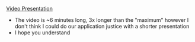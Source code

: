 [Video Presentation](https://bethsgrammarschool-my.sharepoint.com/:v:/g/personal/17b-litchev_beths_bexley_sch_uk/EVj5jE9hnilIji3L7CXj7OkB1u9yV1ZurfqsRqz-B6lh_Q?e=OEyZsV)

- The video is ~6 minutes long, 3x longer than the "maximum" however I don't think I could do our application justice with a shorter presentation
- I hope you understand
